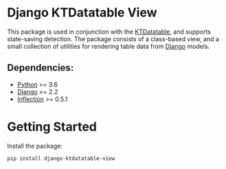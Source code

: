 # Django KTDatatable View

This package is used in conjunction with
the [KTDatatable](https://keenthemes.com/metronic/?page=docs&section=html/components/datatable), and supports
state-saving detection. The package consists of a class-based view, and a small collection of utilities for rendering
table data from [Django](https://www.djangoproject.com) models.

## Dependencies:

* [Python](https://www.python.org/) >= 3.6
* [Django](https://www.djangoproject.com) >= 2.2
* [Inflection](https://pypi.org/project/inflection) >= 0.5.1

# Getting Started

Install the package:

```bash
pip install django-ktdatatable-view
```